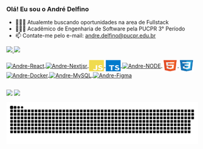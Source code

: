 <link rel="stylesheet" href="https://cdn.jsdelivr.net/gh/devicons/devicon@v2.14.0/devicon.min.css">


### Olá! Eu sou o André Delfino


- 👨🏻‍💻 Atualemte buscando oportunidades na area de Fullstack
- 👨🏻‍🎓 Acadêmico de Engenharia de Software pela PUCPR 3° Período
- 📫 Contate-me pelo e-mail: andre.delfino@pucpr.edu.br

<div>
  <a href="https://github.com/DehDelfino">
  <img height="150em" src="https://github-readme-stats.vercel.app/api?username=DehDelfino&show_icons=true&theme=dracula&include_all_commits=true&count_private=true"/>
  <img height="150em" src="https://github-readme-stats.vercel.app/api/top-langs/?username=DehDelfino&layout=compact&langs_count=7&theme=dracula"/>
</div>

<div style="display: inline_block"><br>
  

   <img align="center" alt="Andre-React" height="40" src="https://cdn.jsdelivr.net/gh/devicons/devicon/icons/react/react-original-wordmark.svg">


   <img align="center" alt="Andre-Nextjsr" height="30" width="40" src="https://cdn.jsdelivr.net/gh/devicons/devicon/icons/nextjs/nextjs-original.svg">
  
  <img align="center" alt="Andre-Js" height="30" width="40"     src="https://raw.githubusercontent.com/devicons/devicon/master/icons/javascript/javascript-plain.svg">
  <img align="center" alt="Andre-Ts" height="30" width="40"     src="https://raw.githubusercontent.com/devicons/devicon/master/icons/typescript/typescript-plain.svg">
  <img align="center" alt="Andre-NODE" height="30" width="40"  src="https://cdn.jsdelivr.net/gh/devicons/devicon/icons/nodejs/nodejs-original.svg">
  <img align="center" alt="Andre-HTML" height="30" width="40"   src="https://raw.githubusercontent.com/devicons/devicon/master/icons/html5/html5-original.svg">
  <img align="center" alt="Andre-CSS" height="30" width="40"    src="https://raw.githubusercontent.com/devicons/devicon/master/icons/css3/css3-original.svg">
  
  <img align="center" alt="Andre-Docker" height="30" width="40"    src="https://cdn.jsdelivr.net/gh/devicons/devicon/icons/docker/docker-original.svg">
  <img align="center" alt="Andre-MySQL" height="30" width="40"    src="https://cdn.jsdelivr.net/gh/devicons/devicon/icons/mysql/mysql-plain-wordmark.svg">
  <img align="center" alt="Andre-Figma" height="30" width="40"    src="https://cdn.jsdelivr.net/gh/devicons/devicon/icons/figma/figma-original.svg">
  
  
  
</div>
  
##
<div>
  <a href="https://www.linkedin.com/in/andr%C3%A9-delfino-567a63211/" target="_blank"><img src="https://img.shields.io/badge/-LinkedIn-%230077B5?style=for-the-badge&logo=linkedin&logoColor=white" target="_blank"></a> 
    <a href="http://api.whatsapp.com/send?phone=5541997648569" target="_blank"><img src="https://img.shields.io/badge/WhatsApp-25D366?style=for-the-badge&logo=whatsapp&logoColor=white" target="_blank"></a> 
 
   ![Snake animation](https://github.com/DehDelfino/DehDelfino/blob/output/github-contribution-grid-snake.svg)
</div>


